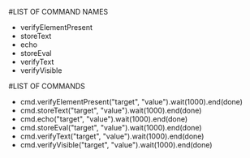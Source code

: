 #LIST OF COMMAND NAMES

- verifyElementPresent
- storeText
- echo
- storeEval
- verifyText
- verifyVisible


#LIST OF COMMANDS

- cmd.verifyElementPresent("target", "value").wait(1000).end(done)
- cmd.storeText("target", "value").wait(1000).end(done)
- cmd.echo("target", "value").wait(1000).end(done)
- cmd.storeEval("target", "value").wait(1000).end(done)
- cmd.verifyText("target", "value").wait(1000).end(done)
- cmd.verifyVisible("target", "value").wait(1000).end(done)